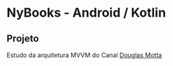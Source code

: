 
# NyBooks - Android / Kotlin

## Projeto
Estudo da arquitetura MVVM do Canal [Douglas Motta](https://www.youtube.com/channel/UCr1aRtno1s1G3iAwe6b1WrA "Douglas Motta")

